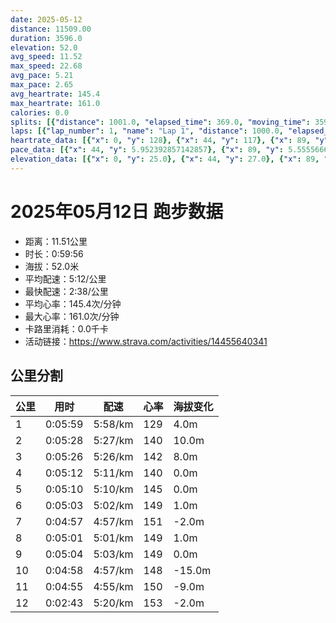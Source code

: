 ```yaml
---
date: 2025-05-12
distance: 11509.00
duration: 3596.0
elevation: 52.0
avg_speed: 11.52
max_speed: 22.68
avg_pace: 5.21
max_pace: 2.65
avg_heartrate: 145.4
max_heartrate: 161.0
calories: 0.0
splits: [{"distance": 1001.0, "elapsed_time": 369.0, "moving_time": 359.0, "average_speed": 2.79, "pace": 5.973727598566308, "average_heartrate": 129.38095238095238, "elevation_difference": 4.0, "split_number": 1}, {"distance": 1001.0, "elapsed_time": 328.0, "moving_time": 328.0, "average_speed": 3.05, "pace": 5.464491803278689, "average_heartrate": 140.8170731707317, "elevation_difference": 10.0, "split_number": 2}, {"distance": 999.0, "elapsed_time": 332.0, "moving_time": 326.0, "average_speed": 3.06, "pace": 5.446633986928104, "average_heartrate": 142.94171779141104, "elevation_difference": 8.0, "split_number": 3}, {"distance": 1000.5, "elapsed_time": 320.0, "moving_time": 312.0, "average_speed": 3.21, "pace": 5.192118380062305, "average_heartrate": 140.4102564102564, "elevation_difference": 0.0, "split_number": 4}, {"distance": 999.0, "elapsed_time": 310.0, "moving_time": 310.0, "average_speed": 3.22, "pace": 5.175993788819875, "average_heartrate": 145.55161290322582, "elevation_difference": 0.0, "split_number": 5}, {"distance": 1002.5, "elapsed_time": 303.0, "moving_time": 303.0, "average_speed": 3.31, "pace": 5.035256797583081, "average_heartrate": 149.53135313531354, "elevation_difference": 1.0, "split_number": 6}, {"distance": 998.5, "elapsed_time": 297.0, "moving_time": 297.0, "average_speed": 3.36, "pace": 4.960327380952381, "average_heartrate": 151.26936026936028, "elevation_difference": -2.0, "split_number": 7}, {"distance": 998.5, "elapsed_time": 301.0, "moving_time": 301.0, "average_speed": 3.32, "pace": 5.020090361445783, "average_heartrate": 149.36212624584718, "elevation_difference": 1.0, "split_number": 8}, {"distance": 1001.0, "elapsed_time": 304.0, "moving_time": 304.0, "average_speed": 3.29, "pace": 5.065866261398176, "average_heartrate": 149.72697368421052, "elevation_difference": 0.0, "split_number": 9}, {"distance": 1001.0, "elapsed_time": 308.0, "moving_time": 298.0, "average_speed": 3.36, "pace": 4.960327380952381, "average_heartrate": 148.5234899328859, "elevation_difference": -15.0, "split_number": 10}, {"distance": 998.5, "elapsed_time": 295.0, "moving_time": 295.0, "average_speed": 3.38, "pace": 4.930976331360947, "average_heartrate": 150.97952218430035, "elevation_difference": -9.0, "split_number": 11}, {"distance": 508.5, "elapsed_time": 163.0, "moving_time": 163.0, "average_speed": 3.12, "pace": 5.341891025641025, "average_heartrate": 153.6564417177914, "elevation_difference": -2.0, "split_number": 12}]
laps: [{"lap_number": 1, "name": "Lap 1", "distance": 1000.0, "elapsed_time": 368.0, "moving_time": 368.0, "average_speed": 2.72, "pace": 6.127463235294117, "average_heartrate": 130.22222222222223, "max_heartrate": 140, "start_date": "2025-05-12 19:43:00+00:00", "elevation_difference": 13.0}, {"lap_number": 2, "name": "Lap 2", "distance": 1000.0, "elapsed_time": 327.0, "moving_time": 327.0, "average_speed": 3.06, "pace": 5.446633986928104, "average_heartrate": 141.0, "max_heartrate": 146, "start_date": "2025-05-12 19:49:09+00:00", "elevation_difference": 15.0}, {"lap_number": 3, "name": "Lap 3", "distance": 1000.0, "elapsed_time": 332.0, "moving_time": 332.0, "average_speed": 3.01, "pace": 5.537109634551495, "average_heartrate": 142.88888888888889, "max_heartrate": 149, "start_date": "2025-05-12 19:54:37+00:00", "elevation_difference": 9.0}, {"lap_number": 4, "name": "Lap 4", "distance": 1000.0, "elapsed_time": 319.0, "moving_time": 319.0, "average_speed": 3.13, "pace": 5.32482428115016, "average_heartrate": 139.5, "max_heartrate": 146, "start_date": "2025-05-12 20:00:09+00:00", "elevation_difference": 2.0}, {"lap_number": 5, "name": "Lap 5", "distance": 1000.0, "elapsed_time": 310.0, "moving_time": 310.0, "average_speed": 3.23, "pace": 5.159969040247677, "average_heartrate": 145.11111111111111, "max_heartrate": 148, "start_date": "2025-05-12 20:05:29+00:00", "elevation_difference": 4.0}, {"lap_number": 6, "name": "Lap 6", "distance": 1000.0, "elapsed_time": 302.0, "moving_time": 302.0, "average_speed": 3.31, "pace": 5.035256797583081, "average_heartrate": 149.44444444444446, "max_heartrate": 154, "start_date": "2025-05-12 20:10:39+00:00", "elevation_difference": 2.0}, {"lap_number": 7, "name": "Lap 7", "distance": 1000.0, "elapsed_time": 297.0, "moving_time": 297.0, "average_speed": 3.37, "pace": 4.94560830860534, "average_heartrate": 151.375, "max_heartrate": 153, "start_date": "2025-05-12 20:15:42+00:00", "elevation_difference": 3.0}, {"lap_number": 8, "name": "Lap 8", "distance": 1000.0, "elapsed_time": 301.0, "moving_time": 301.0, "average_speed": 3.32, "pace": 5.020090361445783, "average_heartrate": 149.33333333333334, "max_heartrate": 152, "start_date": "2025-05-12 20:20:39+00:00", "elevation_difference": 2.0}, {"lap_number": 9, "name": "Lap 9", "distance": 1000.0, "elapsed_time": 303.0, "moving_time": 303.0, "average_speed": 3.3, "pace": 5.050515151515151, "average_heartrate": 149.88888888888889, "max_heartrate": 154, "start_date": "2025-05-12 20:25:40+00:00", "elevation_difference": 3.0}, {"lap_number": 10, "name": "Lap 10", "distance": 1000.0, "elapsed_time": 307.0, "moving_time": 307.0, "average_speed": 3.26, "pace": 5.112484662576687, "average_heartrate": 147.625, "max_heartrate": 156, "start_date": "2025-05-12 20:30:44+00:00", "elevation_difference": 0.0}, {"lap_number": 11, "name": "Lap 11", "distance": 1000.0, "elapsed_time": 295.0, "moving_time": 295.0, "average_speed": 3.39, "pace": 4.916430678466076, "average_heartrate": 151.22222222222223, "max_heartrate": 153, "start_date": "2025-05-12 20:35:52+00:00", "elevation_difference": 0.0}, {"lap_number": 12, "name": "Lap 12", "distance": 509.44, "elapsed_time": 164.0, "moving_time": 164.0, "average_speed": 3.11, "pace": 5.359067524115756, "average_heartrate": 154.75, "max_heartrate": 161, "start_date": "2025-05-12 20:40:47+00:00", "elevation_difference": 8.0}]
heartrate_data: [{"x": 0, "y": 128}, {"x": 44, "y": 117}, {"x": 89, "y": 129}, {"x": 129, "y": 129}, {"x": 181, "y": 125}, {"x": 222, "y": 140}, {"x": 260, "y": 138}, {"x": 303, "y": 135}, {"x": 342, "y": 131}, {"x": 381, "y": 134}, {"x": 419, "y": 137}, {"x": 459, "y": 143}, {"x": 497, "y": 146}, {"x": 533, "y": 142}, {"x": 570, "y": 137}, {"x": 608, "y": 144}, {"x": 645, "y": 144}, {"x": 683, "y": 142}, {"x": 721, "y": 146}, {"x": 758, "y": 148}, {"x": 798, "y": 149}, {"x": 835, "y": 144}, {"x": 871, "y": 144}, {"x": 909, "y": 140}, {"x": 953, "y": 138}, {"x": 991, "y": 139}, {"x": 1027, "y": 138}, {"x": 1064, "y": 136}, {"x": 1109, "y": 133}, {"x": 1145, "y": 137}, {"x": 1180, "y": 140}, {"x": 1215, "y": 141}, {"x": 1252, "y": 146}, {"x": 1287, "y": 138}, {"x": 1322, "y": 145}, {"x": 1359, "y": 143}, {"x": 1396, "y": 145}, {"x": 1431, "y": 145}, {"x": 1465, "y": 148}, {"x": 1501, "y": 146}, {"x": 1538, "y": 146}, {"x": 1573, "y": 144}, {"x": 1609, "y": 143}, {"x": 1645, "y": 146}, {"x": 1680, "y": 149}, {"x": 1715, "y": 147}, {"x": 1749, "y": 144}, {"x": 1785, "y": 148}, {"x": 1821, "y": 151}, {"x": 1854, "y": 154}, {"x": 1889, "y": 148}, {"x": 1923, "y": 152}, {"x": 1958, "y": 152}, {"x": 1992, "y": 153}, {"x": 2025, "y": 150}, {"x": 2060, "y": 152}, {"x": 2095, "y": 151}, {"x": 2129, "y": 149}, {"x": 2163, "y": 152}, {"x": 2197, "y": 152}, {"x": 2232, "y": 152}, {"x": 2267, "y": 152}, {"x": 2301, "y": 149}, {"x": 2336, "y": 148}, {"x": 2373, "y": 147}, {"x": 2407, "y": 145}, {"x": 2442, "y": 149}, {"x": 2475, "y": 151}, {"x": 2510, "y": 151}, {"x": 2544, "y": 152}, {"x": 2580, "y": 146}, {"x": 2615, "y": 152}, {"x": 2650, "y": 149}, {"x": 2684, "y": 150}, {"x": 2718, "y": 151}, {"x": 2753, "y": 149}, {"x": 2791, "y": 147}, {"x": 2825, "y": 154}, {"x": 2859, "y": 151}, {"x": 2895, "y": 148}, {"x": 2932, "y": 149}, {"x": 2976, "y": 138}, {"x": 3009, "y": 144}, {"x": 3044, "y": 146}, {"x": 3078, "y": 148}, {"x": 3111, "y": 152}, {"x": 3144, "y": 156}, {"x": 3178, "y": 153}, {"x": 3213, "y": 153}, {"x": 3247, "y": 148}, {"x": 3278, "y": 150}, {"x": 3311, "y": 149}, {"x": 3345, "y": 150}, {"x": 3377, "y": 153}, {"x": 3411, "y": 152}, {"x": 3446, "y": 153}, {"x": 3494, "y": 145}, {"x": 3530, "y": 161}, {"x": 3564, "y": 159}, {"x": 3598, "y": 154}]
pace_data: [{"x": 44, "y": 5.952392857142857}, {"x": 89, "y": 5.5555666666666665}, {"x": 129, "y": 5.952392857142857}, {"x": 181, "y": 5.952392857142857}, {"x": 222, "y": 5.208343749999999}, {"x": 260, "y": 5.5555666666666665}, {"x": 303, "y": 5.208343749999999}, {"x": 342, "y": 5.952392857142857}, {"x": 381, "y": 5.5555666666666665}, {"x": 419, "y": 6.172851851851851}, {"x": 459, "y": 5.952392857142857}, {"x": 497, "y": 5.952392857142857}, {"x": 533, "y": 5.5555666666666665}, {"x": 570, "y": 5.208343749999999}, {"x": 608, "y": 5.5555666666666665}, {"x": 645, "y": 5.5555666666666665}, {"x": 683, "y": 5.5555666666666665}, {"x": 721, "y": 5.208343749999999}, {"x": 758, "y": 4.504513513513513}, {"x": 798, "y": 3.787886363636363}, {"x": 835, "y": 5.376354838709677}, {"x": 871, "y": 4.901970588235294}, {"x": 909, "y": 5.747137931034483}, {"x": 953, "y": 5.376354838709677}, {"x": 991, "y": 5.5555666666666665}, {"x": 1027, "y": 5.208343749999999}, {"x": 1064, "y": 5.376354838709677}, {"x": 1109, "y": 5.208343749999999}, {"x": 1145, "y": 5.050515151515151}, {"x": 1180, "y": 4.901970588235294}, {"x": 1215, "y": 5.208343749999999}, {"x": 1252, "y": 5.376354838709677}, {"x": 1287, "y": 5.050515151515151}, {"x": 1322, "y": 5.208343749999999}, {"x": 1359, "y": 5.376354838709677}, {"x": 1396, "y": 5.208343749999999}, {"x": 1431, "y": 5.208343749999999}, {"x": 1465, "y": 5.050515151515151}, {"x": 1501, "y": 5.376354838709677}, {"x": 1538, "y": 5.376354838709677}, {"x": 1573, "y": 4.901970588235294}, {"x": 1609, "y": 5.050515151515151}, {"x": 1645, "y": 5.050515151515151}, {"x": 1680, "y": 5.208343749999999}, {"x": 1715, "y": 4.761914285714285}, {"x": 1749, "y": 4.901970588235294}, {"x": 1785, "y": 5.050515151515151}, {"x": 1821, "y": 5.050515151515151}, {"x": 1854, "y": 4.901970588235294}, {"x": 1889, "y": 5.050515151515151}, {"x": 1923, "y": 5.050515151515151}, {"x": 1958, "y": 5.050515151515151}, {"x": 1992, "y": 4.761914285714285}, {"x": 2025, "y": 4.761914285714285}, {"x": 2060, "y": 5.050515151515151}, {"x": 2095, "y": 5.050515151515151}, {"x": 2129, "y": 4.385973684210526}, {"x": 2163, "y": 4.761914285714285}, {"x": 2197, "y": 4.901970588235294}, {"x": 2232, "y": 5.050515151515151}, {"x": 2267, "y": 4.761914285714285}, {"x": 2301, "y": 4.901970588235294}, {"x": 2336, "y": 5.208343749999999}, {"x": 2373, "y": 5.208343749999999}, {"x": 2407, "y": 4.504513513513513}, {"x": 2442, "y": 4.901970588235294}, {"x": 2475, "y": 5.208343749999999}, {"x": 2510, "y": 4.901970588235294}, {"x": 2544, "y": 5.050515151515151}, {"x": 2580, "y": 4.901970588235294}, {"x": 2615, "y": 5.208343749999999}, {"x": 2650, "y": 4.504513513513513}, {"x": 2684, "y": 5.050515151515151}, {"x": 2718, "y": 5.050515151515151}, {"x": 2753, "y": 5.050515151515151}, {"x": 2791, "y": 5.5555666666666665}, {"x": 2825, "y": 5.050515151515151}, {"x": 2859, "y": 5.5555666666666665}, {"x": 2895, "y": 5.050515151515151}, {"x": 2932, "y": 4.873304093567251}, {"x": 2976, "y": 5.376354838709677}, {"x": 3009, "y": 5.050515151515151}, {"x": 3044, "y": 5.050515151515151}, {"x": 3078, "y": 5.050515151515151}, {"x": 3111, "y": 4.761914285714285}, {"x": 3144, "y": 4.761914285714285}, {"x": 3178, "y": 5.050515151515151}, {"x": 3213, "y": 4.901970588235294}, {"x": 3247, "y": 4.761914285714285}, {"x": 3278, "y": 4.629638888888889}, {"x": 3311, "y": 4.761914285714285}, {"x": 3345, "y": 5.050515151515151}, {"x": 3377, "y": 5.050515151515151}, {"x": 3411, "y": 3.968261904761904}, {"x": 3446, "y": 4.901970588235294}, {"x": 3494, "y": 9.908858501783591}, {"x": 3530, "y": 5.050515151515151}, {"x": 3564, "y": 5.050515151515151}, {"x": 3598, "y": 5.050515151515151}]
elevation_data: [{"x": 0, "y": 25.0}, {"x": 44, "y": 27.0}, {"x": 89, "y": 28.0}, {"x": 129, "y": 27.0}, {"x": 181, "y": 20.0}, {"x": 222, "y": 28.0}, {"x": 260, "y": 28.0}, {"x": 303, "y": 27.0}, {"x": 342, "y": 28.0}, {"x": 381, "y": 29.0}, {"x": 419, "y": 29.0}, {"x": 459, "y": 31.0}, {"x": 497, "y": 35.0}, {"x": 533, "y": 35.0}, {"x": 570, "y": 32.0}, {"x": 608, "y": 35.0}, {"x": 645, "y": 38.0}, {"x": 683, "y": 38.0}, {"x": 721, "y": 41.0}, {"x": 758, "y": 44.0}, {"x": 798, "y": 45.0}, {"x": 835, "y": 45.0}, {"x": 871, "y": 47.0}, {"x": 909, "y": 47.0}, {"x": 953, "y": 47.0}, {"x": 991, "y": 48.0}, {"x": 1027, "y": 47.0}, {"x": 1064, "y": 48.0}, {"x": 1109, "y": 48.0}, {"x": 1145, "y": 47.0}, {"x": 1180, "y": 47.0}, {"x": 1215, "y": 48.0}, {"x": 1252, "y": 48.0}, {"x": 1287, "y": 47.0}, {"x": 1322, "y": 47.0}, {"x": 1359, "y": 46.0}, {"x": 1396, "y": 48.0}, {"x": 1431, "y": 47.0}, {"x": 1465, "y": 48.0}, {"x": 1501, "y": 47.0}, {"x": 1538, "y": 47.0}, {"x": 1573, "y": 47.0}, {"x": 1609, "y": 47.0}, {"x": 1645, "y": 47.0}, {"x": 1680, "y": 47.0}, {"x": 1715, "y": 47.0}, {"x": 1749, "y": 47.0}, {"x": 1785, "y": 47.0}, {"x": 1821, "y": 47.0}, {"x": 1854, "y": 47.0}, {"x": 1889, "y": 47.0}, {"x": 1923, "y": 47.0}, {"x": 1958, "y": 47.0}, {"x": 1992, "y": 46.0}, {"x": 2025, "y": 47.0}, {"x": 2060, "y": 47.0}, {"x": 2095, "y": 47.0}, {"x": 2129, "y": 48.0}, {"x": 2163, "y": 47.0}, {"x": 2197, "y": 46.0}, {"x": 2232, "y": 47.0}, {"x": 2267, "y": 46.0}, {"x": 2301, "y": 46.0}, {"x": 2336, "y": 46.0}, {"x": 2373, "y": 46.0}, {"x": 2407, "y": 47.0}, {"x": 2442, "y": 46.0}, {"x": 2475, "y": 45.0}, {"x": 2510, "y": 46.0}, {"x": 2544, "y": 47.0}, {"x": 2580, "y": 47.0}, {"x": 2615, "y": 47.0}, {"x": 2650, "y": 47.0}, {"x": 2684, "y": 46.0}, {"x": 2718, "y": 46.0}, {"x": 2753, "y": 46.0}, {"x": 2791, "y": 47.0}, {"x": 2825, "y": 48.0}, {"x": 2859, "y": 47.0}, {"x": 2895, "y": 46.0}, {"x": 2932, "y": 44.0}, {"x": 2976, "y": 43.0}, {"x": 3009, "y": 42.0}, {"x": 3044, "y": 38.0}, {"x": 3078, "y": 37.0}, {"x": 3111, "y": 35.0}, {"x": 3144, "y": 31.0}, {"x": 3178, "y": 32.0}, {"x": 3213, "y": 32.0}, {"x": 3247, "y": 29.0}, {"x": 3278, "y": 25.0}, {"x": 3311, "y": 24.0}, {"x": 3345, "y": 24.0}, {"x": 3377, "y": 22.0}, {"x": 3411, "y": 22.0}, {"x": 3446, "y": 23.0}, {"x": 3494, "y": 15.0}, {"x": 3530, "y": 22.0}, {"x": 3564, "y": 23.0}, {"x": 3598, "y": 21.0}]
---
```


# 2025年05月12日 跑步数据

- 距离：11.51公里
- 时长：0:59:56
- 海拔：52.0米
- 平均配速：5:12/公里
- 最快配速：2:38/公里
- 平均心率：145.4次/分钟
- 最大心率：161.0次/分钟
- 卡路里消耗：0.0千卡
- 活动链接：https://www.strava.com/activities/14455640341

## 公里分割

| 公里 | 用时 | 配速 | 心率 | 海拔变化 |
|------|------|------|------|------|
| 1 | 0:05:59 | 5:58/km | 129 | 4.0m |
| 2 | 0:05:28 | 5:27/km | 140 | 10.0m |
| 3 | 0:05:26 | 5:26/km | 142 | 8.0m |
| 4 | 0:05:12 | 5:11/km | 140 | 0.0m |
| 5 | 0:05:10 | 5:10/km | 145 | 0.0m |
| 6 | 0:05:03 | 5:02/km | 149 | 1.0m |
| 7 | 0:04:57 | 4:57/km | 151 | -2.0m |
| 8 | 0:05:01 | 5:01/km | 149 | 1.0m |
| 9 | 0:05:04 | 5:03/km | 149 | 0.0m |
| 10 | 0:04:58 | 4:57/km | 148 | -15.0m |
| 11 | 0:04:55 | 4:55/km | 150 | -9.0m |
| 12 | 0:02:43 | 5:20/km | 153 | -2.0m |

